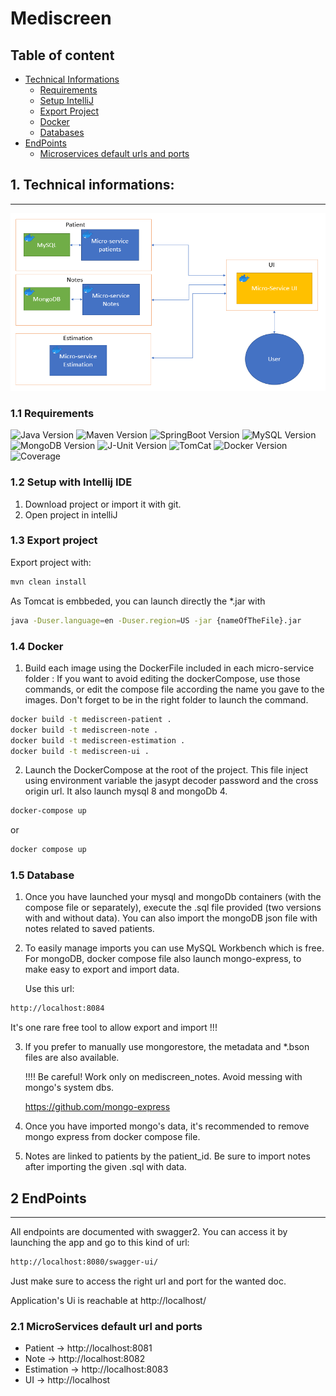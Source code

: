 # Mediscreen

## Table of content

* [Technical Informations](#1-technical-informations)
    * [Requirements](#11-requirements)
    * [Setup IntelliJ](#12-setup-with-intellij-ide)
    * [Export Project](#13-export-project)
    * [Docker](#14-docker)
    * [Databases](#15-database)
* [EndPoints](#2-endpoints)
    * [Microservices default urls and ports](#21-microservices-default-url-and-ports)

## 1. Technical informations:

---
![App Diagram](diag.png)
### 1.1 Requirements

![Java Version](https://img.shields.io/badge/Java-11.x-red)
![Maven Version](https://img.shields.io/badge/Maven-3.6.3-blue)
![SpringBoot Version](https://img.shields.io/badge/Spring%20Boot-2.4.4-brightgreen)
![MySQL Version](https://img.shields.io/badge/MySQL-8.x-cyan)
![MongoDB Version](https://img.shields.io/badge/MongoDB-4.x-green)
![J-Unit Version](https://img.shields.io/badge/JUnit-5.7.0-orange)
![TomCat](https://img.shields.io/badge/TomCat-9.0.41-brightgreen)
![Docker Version](https://img.shields.io/badge/Docker-20.10.2-cyan)
![Coverage](https://img.shields.io/badge/Coverage%20Java-100%25-green)

### 1.2 Setup with Intellij IDE

1. Download project or import it with git.
2. Open project in intelliJ


### 1.3 Export project

Export project with:

```bash
mvn clean install
```

As Tomcat is embbeded, you can launch directly the *.jar with
```bash
java -Duser.language=en -Duser.region=US -jar {nameOfTheFile}.jar
```

### 1.4 Docker

1. Build each image using the DockerFile included in each micro-service folder :
If you want to avoid editing the dockerCompose, use those commands, or edit the compose file 
   according the name you gave to the images.
   Don't forget to be in the right folder to launch the command.
```bash
docker build -t mediscreen-patient .
docker build -t mediscreen-note .
docker build -t mediscreen-estimation .
docker build -t mediscreen-ui .
```
2. Launch the DockerCompose at the root of the project. This file inject using environment variable
the jasypt decoder password and the cross origin url.
   It also launch mysql 8 and mongoDb 4.
 ```bash
 docker-compose up
```
or
 ```bash
 docker compose up
```

### 1.5 Database
1. Once you have launched your mysql and mongoDb containers (with the compose file or separately), 
   execute the .sql file provided (two versions with and without data). You can also import the 
   mongoDB json file with notes related to saved patients.
   
2. To easily manage imports you can use MySQL Workbench which is free. For mongoDB, docker 
   compose file also launch mongo-express, to make easy to export and import data.
   
   Use this url: 
```bash
http://localhost:8084
```
   It's one rare free tool to allow export and import !!!

3. If you prefer to manually use mongorestore, the metadata and *.bson files are also available.
   

    !!!! Be careful! Work only on mediscreen_notes. Avoid messing with mongo's system dbs.
   

   https://github.com/mongo-express
   
3. Once you have imported mongo's data, it's recommended to remove mongo express from docker 
   compose file. 
   
4. Notes are linked to patients by the patient_id. Be sure to import notes after importing the 
   given .sql with data.

## 2 EndPoints

---
All endpoints are documented with swagger2. You can access it by launching the app and go to 
this kind of url:
```bash
http://localhost:8080/swagger-ui/
```
Just make sure to access the right url and port for the wanted doc.

Application's Ui is reachable at http://localhost/

### 2.1 MicroServices default url and ports
* Patient -> http://localhost:8081
* Note -> http://localhost:8082
* Estimation -> http://localhost:8083
* UI -> http://localhost



